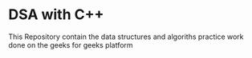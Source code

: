 # DSA with C++
This Repository contain the data structures and algoriths practice work done on the geeks for geeks platform
